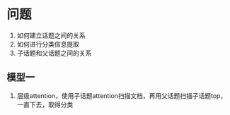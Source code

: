 # 问题
1. 如何建立话题之间的关系
2. 如何进行分类信息提取
3. 子话题和父话题之间的关系


## 模型一
1. 层级attention，使用子话题attention扫描文档，再用父话题扫描子话题top，一直下去，取得分类

 
